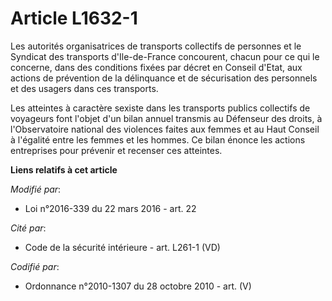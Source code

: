 # Article L1632-1

Les autorités organisatrices de transports collectifs de personnes et le Syndicat des transports d'Ile-de-France concourent,
chacun pour ce qui le concerne, dans des conditions fixées par décret en Conseil d'Etat, aux actions de prévention de la
délinquance et de sécurisation des personnels et des usagers dans ces transports.

Les atteintes à caractère sexiste dans les transports publics collectifs de voyageurs font l'objet d'un bilan annuel transmis
au Défenseur des droits, à l'Observatoire national des violences faites aux femmes et au Haut Conseil à l'égalité entre les
femmes et les hommes. Ce bilan énonce les actions entreprises pour prévenir et recenser ces atteintes.

**Liens relatifs à cet article**

_Modifié par_:

  - Loi n°2016-339 du 22 mars 2016 - art. 22

_Cité par_:

  - Code de la sécurité intérieure - art. L261-1 (VD)

_Codifié par_:

  - Ordonnance n°2010-1307 du 28 octobre 2010 - art. (V)
